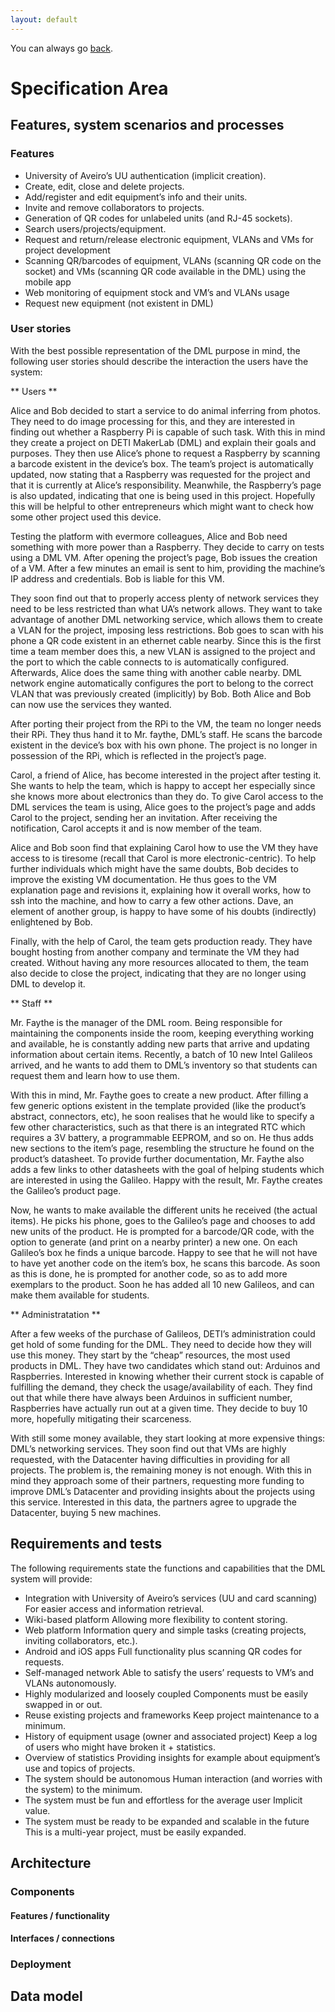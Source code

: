 ```yaml
---
layout: default
---
```


You can always go [back](../).

# Specification Area

## Features, system scenarios and processes
### Features

* University of Aveiro’s UU authentication (implicit creation).
* Create, edit, close and delete projects.
* Add/register and edit equipment’s info and their units.
* Invite and remove collaborators to projects.
* Generation of QR codes for unlabeled units (and RJ-45 sockets).
* Search users/projects/equipment.
* Request and return/release electronic equipment, VLANs and VMs for project development
* Scanning QR/barcodes of equipment, VLANs (scanning QR code on the socket) and VMs (scanning QR code available in the DML) using the mobile app
* Web monitoring of equipment stock and VM’s and VLANs usage
* Request new equipment (not existent in DML)

### User stories

With the best possible representation of the DML purpose in mind, the following user stories should describe the interaction the users have the system:

** Users **

Alice and Bob decided to start a service to do animal inferring from photos. They need to do image processing for this, and they are interested in finding out whether a Raspberry Pi is capable of such task. With this in mind they create a project on DETI MakerLab (DML) and explain their goals and purposes. They then use Alice’s phone to request a Raspberry by scanning a barcode existent in the device’s box. The team’s project is automatically updated, now stating that a Raspberry was requested for the project and that it is currently at Alice’s responsibility. Meanwhile, the Raspberry’s page is also updated, indicating that one is being used in this project. Hopefully this will be helpful to other entrepreneurs which might want to check how some other project used this device.

Testing the platform with evermore colleagues, Alice and Bob need something with more power than a Raspberry. They decide to carry on tests using a DML VM. After opening the project’s page, Bob issues the creation of a VM. After a few minutes an email is sent to him, providing the machine’s IP address and credentials. Bob is liable for this VM.

They soon find out that to properly access plenty of network services they need to be less restricted than what UA’s network allows. They want to take advantage of another DML networking service, which allows them to create a VLAN for the project, imposing less restrictions. Bob goes to scan with his phone a QR code existent in an ethernet cable nearby. Since this is the first time a team member does this, a new VLAN is assigned to the project and the port to which the cable connects to is automatically configured. Afterwards, Alice does the same thing with another cable nearby. DML network engine automatically configures the port to belong to the correct VLAN that was previously created (implicitly) by Bob. Both Alice and Bob can now use the services they wanted.

After porting their project from the RPi to the VM, the team no longer needs their RPi. They thus hand it to Mr. faythe, DML’s staff. He scans the barcode existent in the device’s box with his own phone. The project is no longer in possession of the RPi, which is reflected in the project’s page.

Carol, a friend of Alice, has become interested in the project after testing it. She wants to help the team, which is happy to accept her especially since she knows more about electronics than they do. To give Carol access to the DML services the team is using, Alice goes to the project’s page and adds Carol to the project, sending her an invitation. After receiving the notification, Carol accepts it and is now member of the team.

Alice and Bob soon find that explaining Carol how to use the VM they have access to is tiresome (recall that Carol is more electronic-centric). To help further individuals which might have the same doubts, Bob decides to improve the existing VM documentation. He thus goes to the VM explanation page and revisions it, explaining how it overall works, how to ssh into the machine, and how to carry a few other actions.
Dave, an element of another group, is happy to have some of his doubts (indirectly) enlightened by Bob.

Finally, with the help of Carol, the team gets production ready. They have bought hosting from another company and terminate the VM they had created. Without having any more resources allocated to them, the team also decide to close the project, indicating that they are no longer using DML to develop it.

** Staff **

Mr. Faythe is the manager of the DML room. Being responsible for maintaining the components inside the room, keeping everything working and available, he is constantly adding new parts that arrive and updating information about certain items. Recently, a batch of 10 new Intel Galileos arrived, and he wants to add them to DML’s inventory so that students can request them and learn how to use them.

With this in mind, Mr. Faythe goes to create a new product. After filling a few generic options existent in the template provided (like the product’s abstract, connectors, etc), he soon realises that he would like to specify a few other characteristics, such as that there is an integrated RTC which requires a 3V battery, a programmable EEPROM, and so on. He thus adds new sections to the item’s page, resembling the structure he found on the product’s datasheet.
To provide further documentation, Mr. Faythe also adds a few links to other datasheets with the goal of helping students which are interested in using the Galileo.
Happy with the result, Mr. Faythe creates the Galileo’s product page.

Now, he wants to make available the different units he received (the actual items). He picks his phone, goes to the Galileo’s page and chooses to add new units of the product. He is prompted for a barcode/QR code, with the option to generate (and print on a nearby printer) a new one. On each Galileo’s box he finds a unique barcode.  Happy to see that he will not have to have yet another code on the item’s box, he scans this barcode. As soon as this is done, he is prompted for another code, so as to add more exemplars to the product. Soon he has added all 10 new Galileos, and can make them available for students.

** Administratation **

After a few weeks of the purchase of Galileos, DETI’s administration could get hold of some funding for the DML. They need to decide how they will use this money.
They start by the “cheap” resources, the most used products in DML. They have two candidates which stand out: Arduinos and Raspberries. Interested in knowing whether their current stock is capable of fulfilling the demand, they check the usage/availability of each. They find out that while there have always been Arduinos in sufficient number, Raspberries have actually run out at a given time. They decide to buy 10 more, hopefully mitigating their scarceness.

With still some money available, they start looking at more expensive things: DML’s networking services. They soon find out that VMs are highly requested, with the Datacenter having difficulties in providing for all projects. The problem is, the remaining money is not enough. With this in mind they approach some of their partners, requesting more funding to improve DML’s Datacenter and providing insights about the projects using this service. Interested in this data, the partners agree to upgrade the Datacenter, buying 5 new machines.

## Requirements and tests

The following requirements state the functions and capabilities that the DML system will provide:

*   Integration with University of Aveiro’s services (UU and card scanning)
    For easier access and information retrieval.
*   Wiki-based platform
    Allowing more flexibility to content storing.
*   Web platform
    Information query and simple tasks (creating projects, inviting collaborators, etc.).
*   Android and iOS apps
    Full functionality plus scanning QR codes for requests.
*   Self-managed network
    Able to satisfy the users’ requests to VM’s and VLANs autonomously.
*   Highly modularized and loosely coupled
    Components must be easily swapped in or out.
*   Reuse existing projects and frameworks
    Keep project maintenance to a minimum.
*   History of equipment usage  (owner and associated project)
    Keep a log of users who might have broken it + statistics.
*   Overview of statistics
    Providing insights for example about equipment’s use and topics of projects.
*   The system should be autonomous
    Human interaction (and worries with the system) to the minimum.
*   The system must be fun and effortless for the average user
    Implicit value.
*   The system must be ready to be expanded and scalable in the future
    This is a multi-year project, must be easily expanded.
    
## Architecture
### Components
#### Features / functionality
#### Interfaces / connections
### Deployment
## Data model

